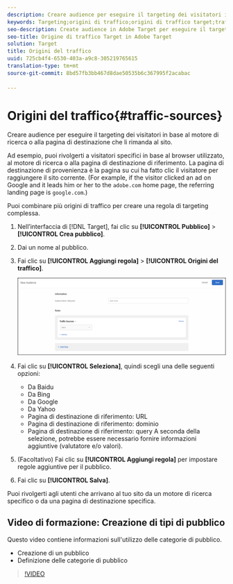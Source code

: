 ```yaml
---
description: Creare audience per eseguire il targeting dei visitatori in base al motore di ricerca o alla pagina di destinazione che li rimanda al sito.
keywords: Targeting;origini di traffico;origini di traffico target;traffico da motore di ricerca;motore di ricerca;pagina di destinazione;pagina di destinazione di target;pagina di destinazione di riferimento
seo-description: Create audience in Adobe Target per eseguire il targeting dei visitatori in base al motore di ricerca o alla pagina di destinazione che li rimanda al sito.
seo-title: Origine di traffico Target in Adobe Target
solution: Target
title: Origini del traffico
uuid: 725cb4f4-6530-403a-a9c8-305219765615
translation-type: tm+mt
source-git-commit: 8bd57fb3bb467d8dae50535b6c367995f2acabac

---
```



# Origini del traffico{#traffic-sources}

Creare audience per eseguire il targeting dei visitatori in base al motore di ricerca o alla pagina di destinazione che li rimanda al sito.

Ad esempio, puoi rivolgerti a visitatori specifici in base al browser utilizzato, al motore di ricerca o alla pagina di destinazione di riferimento. La pagina di destinazione di provenienza è la pagina su cui ha fatto clic il visitatore per raggiungere il sito corrente. (For example, if the visitor clicked an ad on Google and it leads him or her to the `adobe.com` home page, the referring landing page is `google.com`.)

Puoi combinare più origini di traffico per creare una regola di targeting complessa.

1. Nell’interfaccia di [!DNL Target], fai clic su **[!UICONTROL Pubblico]** &gt; **[!UICONTROL Crea pubblico]**.
1. Dai un nome al pubblico.
1. Fai clic su **[!UICONTROL Aggiungi regola]** &gt; **[!UICONTROL Origini del traffico]**.

   ![](assets/target_traffic_source.png)

1. Fai clic su **[!UICONTROL Seleziona]**, quindi scegli una delle seguenti opzioni:

   * Da Baidu
   * Da Bing
   * Da Google
   * Da Yahoo
   * Pagina di destinazione di riferimento: URL
   * Pagina di destinazione di riferimento: dominio
   * Pagina di destinazione di riferimento: query
   A seconda della selezione, potrebbe essere necessario fornire informazioni aggiuntive (valutatore e/o valori).

1. (Facoltativo) Fai clic su **[!UICONTROL Aggiungi regola]** per impostare regole aggiuntive per il pubblico.
1. Fai clic su **[!UICONTROL Salva]**.

Puoi rivolgerti agli utenti che arrivano al tuo sito da un motore di ricerca specifico o da una pagina di destinazione specifica.

## Video di formazione: Creazione di tipi di pubblico

Questo video contiene informazioni sull'utilizzo delle categorie di pubblico.

* Creazione di un pubblico
* Definizione delle categorie di pubblico

>[!VIDEO](https://video.tv.adobe.com/v/17392?captions=ita)
